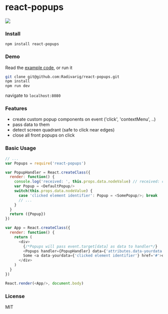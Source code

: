 # react-popups

![](http://i.imgur.com/VuwWFn2.gif)

### Install

`npm install react-popups`

### Demo

Read the [example code](https://github.com/Radivarig/react-popups/blob/master/src/entry.jsx), or run it
```bash
git clone git@github.com:Radivarig/react-popups.git
npm install
npm run dev 
```
navigate to `localhost:8080`

### Features

- create custom popup components on event ('click', 'contextMenu', ..)
- pass data to them
- detect screen quadrant (safe to click near edges)
- close all front popups on click

### Basic Usage

```javascript
// ...
var Popups = require('react-popups')

var PopupHandler = React.createClass({
  render: function() {
    console.log('received: ', this.props.data.nodeValue) // received: clicked element identifier
    var Popup = <DefaultPopup/>
    switch(this.props.data.nodeValue) {
      case 'clicked element identifier': Popup = <SomePopup/>; break
      // ...
    }
  }
  return ({Popup})
})

var App = React.createClass({
  render: function() {
    return (
      <div>
        {/*Popups will pass event.target[data] as data to handler*/}
        <Popups handler={PopupHandler} data={'attributes.data-yourdata'} event='click'/>
        Some <a data-yourdata={'clicked element identifier'} href='#'>demo</a> text.
      </div>
    )
  }
})

React.render(<App/>, document.body)
```

### License

MIT
